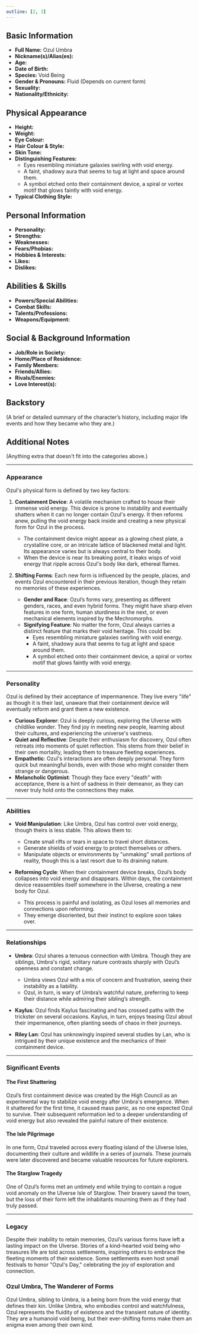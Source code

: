 ```yaml
---
outline: [2, 3]
---
```


## **Basic Information**

- **Full Name:** Ozul Umbra
- **Nickname(s)/Alias(es):**
- **Age:**
- **Date of Birth:**
- **Species:** Void Being
- **Gender & Pronouns:** Fluid (Depends on current form)
- **Sexuality:**
- **Nationality/Ethnicity:**

## **Physical Appearance**

- **Height:**
- **Weight:**
- **Eye Colour:**
- **Hair Colour & Style:**
- **Skin Tone:**
- **Distinguishing Features:**
  - Eyes resembling miniature galaxies swirling with void energy.
  - A faint, shadowy aura that seems to tug at light and space around them.
  - A symbol etched onto their containment device, a spiral or vortex motif that glows faintly with void energy.
- **Typical Clothing Style:**

## **Personal Information**

- **Personality:**
- **Strengths:**
- **Weaknesses:**
- **Fears/Phobias:**
- **Hobbies & Interests:**
- **Likes:**
- **Dislikes:**

## **Abilities & Skills**

- **Powers/Special Abilities:**
- **Combat Skills:**
- **Talents/Professions:**
- **Weapons/Equipment:**

## **Social & Background Information**

- **Job/Role in Society:**
- **Home/Place of Residence:**
- **Family Members:**
- **Friends/Allies:**
- **Rivals/Enemies:**
- **Love Interest(s):**

## **Backstory**

(A brief or detailed summary of the character’s history, including major life events and how they became who they are.)

## **Additional Notes**

(Anything extra that doesn't fit into the categories above.)

---

### **Appearance**

Ozul's physical form is defined by two key factors:

1. **Containment Device**: A volatile mechanism crafted to house their immense void energy. This device is prone to instability and eventually shatters when it can no longer contain Ozul's energy. It then reforms anew, pulling the void energy back inside and creating a new physical form for Ozul in the process.

   - The containment device might appear as a glowing chest plate, a crystalline core, or an intricate lattice of blackened metal and light. Its appearance varies but is always central to their body.
   - When the device is near its breaking point, it leaks wisps of void energy that ripple across Ozul's body like dark, ethereal flames.

2. **Shifting Forms**: Each new form is influenced by the people, places, and events Ozul encountered in their previous iteration, though they retain no memories of these experiences.
   - **Gender and Race**: Ozul’s forms vary, presenting as different genders, races, and even hybrid forms. They might have sharp elven features in one form, human sturdiness in the next, or even mechanical elements inspired by the Mechromorphs.
   - **Signifying Feature**: No matter the form, Ozul always carries a distinct feature that marks their void heritage. This could be:
     - Eyes resembling miniature galaxies swirling with void energy.
     - A faint, shadowy aura that seems to tug at light and space around them.
     - A symbol etched onto their containment device, a spiral or vortex motif that glows faintly with void energy.

---

### **Personality**

Ozul is defined by their acceptance of impermanence. They live every "life" as though it is their last, unaware that their containment device will eventually reform and grant them a new existence.

- **Curious Explorer**: Ozul is deeply curious, exploring the Ulverse with childlike wonder. They find joy in meeting new people, learning about their cultures, and experiencing the universe's vastness.
- **Quiet and Reflective**: Despite their enthusiasm for discovery, Ozul often retreats into moments of quiet reflection. This stems from their belief in their own mortality, leading them to treasure fleeting experiences.
- **Empathetic**: Ozul's interactions are often deeply personal. They form quick but meaningful bonds, even with those who might consider them strange or dangerous.
- **Melancholic Optimist**: Though they face every "death" with acceptance, there is a hint of sadness in their demeanor, as they can never truly hold onto the connections they make.

---

### **Abilities**

- **Void Manipulation**: Like Umbra, Ozul has control over void energy, though theirs is less stable. This allows them to:

  - Create small rifts or tears in space to travel short distances.
  - Generate shields of void energy to protect themselves or others.
  - Manipulate objects or environments by "unmaking" small portions of reality, though this is a last resort due to its draining nature.

- **Reforming Cycle**: When their containment device breaks, Ozul’s body collapses into void energy and disappears. Within days, the containment device reassembles itself somewhere in the Ulverse, creating a new body for Ozul.
  - This process is painful and isolating, as Ozul loses all memories and connections upon reforming.
  - They emerge disoriented, but their instinct to explore soon takes over.

---

### **Relationships**

- **Umbra**: Ozul shares a tenuous connection with Umbra. Though they are siblings, Umbra's rigid, solitary nature contrasts sharply with Ozul’s openness and constant change.

  - Umbra views Ozul with a mix of concern and frustration, seeing their instability as a liability.
  - Ozul, in turn, is wary of Umbra’s watchful nature, preferring to keep their distance while admiring their sibling’s strength.

- **Kaylus**: Ozul finds Kaylus fascinating and has crossed paths with the trickster on several occasions. Kaylus, in turn, enjoys teasing Ozul about their impermanence, often planting seeds of chaos in their journeys.

- **Riley Lan**: Ozul has unknowingly inspired several studies by Lan, who is intrigued by their unique existence and the mechanics of their containment device.

---

### **Significant Events**

#### **The First Shattering**

Ozul’s first containment device was created by the High Council as an experimental way to stabilize void energy after Umbra's emergence. When it shattered for the first time, it caused mass panic, as no one expected Ozul to survive. Their subsequent reformation led to a deeper understanding of void energy but also revealed the painful nature of their existence.

#### **The Isle Pilgrimage**

In one form, Ozul traveled across every floating island of the Ulverse Isles, documenting their culture and wildlife in a series of journals. These journals were later discovered and became valuable resources for future explorers.

#### **The Starglow Tragedy**

One of Ozul’s forms met an untimely end while trying to contain a rogue void anomaly on the Ulverse Isle of Starglow. Their bravery saved the town, but the loss of their form left the inhabitants mourning them as if they had truly passed.

---

### **Legacy**

Despite their inability to retain memories, Ozul’s various forms have left a lasting impact on the Ulverse. Stories of a kind-hearted void being who treasures life are told across settlements, inspiring others to embrace the fleeting moments of their existence. Some settlements even host small festivals to honor "Ozul's Day," celebrating the joy of exploration and connection.

### **Ozul Umbra, The Wanderer of Forms**

Ozul Umbra, sibling to Umbra, is a being born from the void energy that defines their kin. Unlike Umbra, who embodies control and watchfulness, Ozul represents the fluidity of existence and the transient nature of identity. They are a humanoid void being, but their ever-shifting forms make them an enigma even among their own kind.
